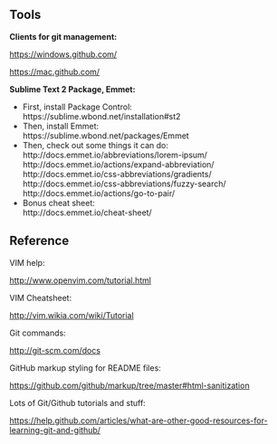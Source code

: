 <h2>Tools</h2>

<strong>Clients for git management:</strong>

https://windows.github.com/

https://mac.github.com/

<strong>Sublime Text 2 Package, Emmet:</strong>

<ul>
<li>
First, install Package Control:<br>
https://sublime.wbond.net/installation#st2
</li>
<li>
Then, install Emmet:<br>
https://sublime.wbond.net/packages/Emmet
</li>
<li>
Then, check out some things it can do:<br>
http://docs.emmet.io/abbreviations/lorem-ipsum/<br>
http://docs.emmet.io/actions/expand-abbreviation/<br>
http://docs.emmet.io/css-abbreviations/gradients/<br>
http://docs.emmet.io/css-abbreviations/fuzzy-search/<br>
http://docs.emmet.io/actions/go-to-pair/<br>
</li>
<li>
Bonus cheat sheet:<br>
http://docs.emmet.io/cheat-sheet/
</li>
</ul>
<h2>Reference</h2>

VIM help:

http://www.openvim.com/tutorial.html

VIM Cheatsheet:

http://vim.wikia.com/wiki/Tutorial

Git commands:

http://git-scm.com/docs

GitHub markup styling for README files:

https://github.com/github/markup/tree/master#html-sanitization

Lots of Git/Github tutorials and stuff:

https://help.github.com/articles/what-are-other-good-resources-for-learning-git-and-github/
